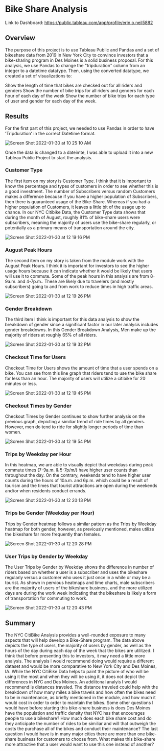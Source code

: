 # Bike Share Analysis 

Link to Dashboard: https://public.tableau.com/app/profile/erin.o.neil5882

## Overview 
The purpose of this project is to use Tableau Public and Pandas and a set of bikeshare data from 2019 in New York City to convince investors that a bike-sharing program in Des Moines is a solid business proposal. For this analysis, we use Pandas to change the "tripduration" column from an integer to a datetime datatype. Then, using the converted datatype, we created a set of visualizations to:

Show the length of time that bikes are checked out for all riders and genders
Show the number of bike trips for all riders and genders for each hour of each day of the week
Show the number of bike trips for each type of user and gender for each day of the week.

## Results 
For the first part of this project, we needed to use Pandas in order to have 'Tripduration' in the correct Datetime format. 

![Screen Shot 2022-01-30 at 10 25 10 AM](https://user-images.githubusercontent.com/92831268/151718960-fea0ebd1-ce56-4518-839e-eb4ae020ff9a.png)

Once the data is changed to a dateimte, I was able to upload it into a new Tableau Public Project to start the analysis. 

### Customer Type 
The first item on my story is Customer Type. I think that it is important to know the percentage and types of customers in order to see whether this is a good investment. The number of Subscribers versus random Customers makes a difference because if you have a higher population of Subscribers, then there is guaranteed usage of the Bike-Share. Whereas if you had a higher population of Customers, it leaves a little bit of the usage up to chance.  In our NYC Citibike Data, the Customer Type data shows that during the month of August, roughly 81% of bike-share users were subscribers, meaning the majority of users use the bike-share regularly, or potentially as a primary means of transportation around the city. 

![Screen Shot 2022-01-30 at 12 19 16 PM](https://user-images.githubusercontent.com/92831268/151719101-381266b9-4de7-48dc-998f-406a2c4fa337.png)

### August Peak Hours 
The second item on my story is taken from the module work with the August Peak Hours. I think it is important for investors to see the higher usage hours because it can indicate whether it would be likely that users will use it to commute. Some of the peak hours in this analysis are from 8-9a.m. and 4-7p.m.. These are likely due to travelers (and mostly subscribers) going to and from work to reduce times in high traffic areas. 

![Screen Shot 2022-01-30 at 12 19 26 PM](https://user-images.githubusercontent.com/92831268/151719178-8aba0dd8-8866-4cf2-874b-243a1c175e1b.png)

### Gender Breakdown 
The third item I think is important for this data analysis to show the breakdown of gender since a significant factor in our later analysis includes gender breakdowns. In this Gender Breakdown Analysis, Men make up the majority of riders at roughly 65% of all riders. 

![Screen Shot 2022-01-30 at 12 19 32 PM](https://user-images.githubusercontent.com/92831268/151719287-8dc9004c-2111-46f0-8f22-ca65587af0ed.png)


### Checkout Time for Users
Checkout Time for Users shows the amount of time that a user spends on a bike. You can see from this line graph that riders tend to use the bike share for less than an hour. The majority of users will utilize a citibike for 20 minutes or less. 

![Screen Shot 2022-01-30 at 12 19 45 PM](https://user-images.githubusercontent.com/92831268/151719320-2a0c8e69-84c6-4335-890d-c03a97f26a08.png)

### Checkout Times by Gender 
Checkout Times by Gender continues to show further analysis on the previous graph, depicting a similiar trend of ride times by all genders. However, men do tend to ride for slightly longer periods of time than women. 

![Screen Shot 2022-01-30 at 12 19 54 PM](https://user-images.githubusercontent.com/92831268/151719396-2a2b1dca-26cb-450b-b0cc-f92cbec9934e.png)

### Trips by Weekday per Hour
In this heatmap, we are able to visually depict that weekdays during peak commute times (7-9a.m. & 5-7p/m/) have higher user counts than throughout the day. On the contrary, weekends tend to have higher user counts during the hours of 10a.m. and 6p.m. which could be a result of tourism and the times that tourist attractions are open during the weekends and/or when residents conduct errands. 

![Screen Shot 2022-01-30 at 12 20 13 PM](https://user-images.githubusercontent.com/92831268/151719493-8e87f880-36c3-4829-a806-6a06cd512b46.png)

### Trips be Gender (Weekday per Hour) 
Trips by Gender heatmap follows a similar pattern as the Trips by Weekday heatmap for both gender, however, as previously mentioned, males utilize the bikeshare far more frequently than females. 

![Screen Shot 2022-01-30 at 12 20 28 PM](https://user-images.githubusercontent.com/92831268/151719551-3f259d09-b642-4a63-a010-1b5fd7a6fb81.png)

### User Trips by Gender by Weekday 
The User Trips by Gender by Weekday shows the difference in number of riders based on whether a user is a subscriber and uses the bikeshare regularly versus a customer who uses it just once in a while or may be a tourist. As shown in pervious heatmaps and time charts, male subscribers are the majority of users of the bikeshare business, and the more utilized days are during the work week indicating that the bikeshare is likely a form of transportation for commuting to work. 

![Screen Shot 2022-01-30 at 12 20 43 PM](https://user-images.githubusercontent.com/92831268/151719640-1ebea32c-e2c6-4f74-92ca-71c8b803e7b7.png)


## Summary 
The NYC CitiBike Analysis provides a well-rounded exposure to many aspects that will help develop a Bike-Share program. The data above depicts the type of users, the majority of users by gender, as well as the hours of the day during each day of the week that the bikes are utilitzed. I think that before presenting this to investors, it may need a little more analysis. The analysis I would recommend doing would require a different dataset and would be more comparative to New York City and Des Moines, IA. While the NYC CitiBike Data helps to paint the picture of who will be using it the most and when they will be using it, it does not depict the differences in NYC and Des Moines. An addiitonal analyis I would recommend is distances traveled. The distance traveled could help with the breakdown of how many miles a bike travels and how often the bikes need to be in maintenance, as briefly mentioned in the module, and how much it would cost in order to order to maintain the bikes. Some other questions I would have before starting this bike-share business is does Des Moines have the population and traffic density that NYC has that encourages people to use a bikeshare? How much does each bike share cost and do they anticipate the number of rides to be similiar and will that outweigh the costs the purchase all of the bikes and conduct their maintenance? The last question I would have is in many major cities there are more than one bike-share business for customers to choose from. What makes this bike-share more attractive that a user would want to use this one instead of another? 

